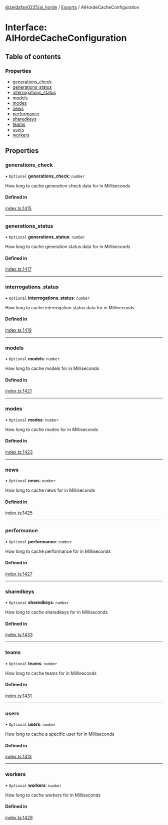 [@zeldafan0225/ai_horde](../README.md) / [Exports](../modules.md) / AIHordeCacheConfiguration

# Interface: AIHordeCacheConfiguration

## Table of contents

### Properties

- [generations\_check](AIHordeCacheConfiguration.md#generations_check)
- [generations\_status](AIHordeCacheConfiguration.md#generations_status)
- [interrogations\_status](AIHordeCacheConfiguration.md#interrogations_status)
- [models](AIHordeCacheConfiguration.md#models)
- [modes](AIHordeCacheConfiguration.md#modes)
- [news](AIHordeCacheConfiguration.md#news)
- [performance](AIHordeCacheConfiguration.md#performance)
- [sharedkeys](AIHordeCacheConfiguration.md#sharedkeys)
- [teams](AIHordeCacheConfiguration.md#teams)
- [users](AIHordeCacheConfiguration.md#users)
- [workers](AIHordeCacheConfiguration.md#workers)

## Properties

### generations\_check

• `Optional` **generations\_check**: `number`

How long to cache generation check data for in Milliseconds

#### Defined in

[index.ts:1415](https://github.com/ZeldaFan0225/ai_horde/blob/c593245/index.ts#L1415)

___

### generations\_status

• `Optional` **generations\_status**: `number`

How long to cache generation status data for in Milliseconds

#### Defined in

[index.ts:1417](https://github.com/ZeldaFan0225/ai_horde/blob/c593245/index.ts#L1417)

___

### interrogations\_status

• `Optional` **interrogations\_status**: `number`

How long to cache interrogation status data for in Milliseconds

#### Defined in

[index.ts:1419](https://github.com/ZeldaFan0225/ai_horde/blob/c593245/index.ts#L1419)

___

### models

• `Optional` **models**: `number`

How long to cache models for in Milliseconds

#### Defined in

[index.ts:1421](https://github.com/ZeldaFan0225/ai_horde/blob/c593245/index.ts#L1421)

___

### modes

• `Optional` **modes**: `number`

How long to cache modes for in Milliseconds

#### Defined in

[index.ts:1423](https://github.com/ZeldaFan0225/ai_horde/blob/c593245/index.ts#L1423)

___

### news

• `Optional` **news**: `number`

How long to cache news for in Milliseconds

#### Defined in

[index.ts:1425](https://github.com/ZeldaFan0225/ai_horde/blob/c593245/index.ts#L1425)

___

### performance

• `Optional` **performance**: `number`

How long to cache performance for in Milliseconds

#### Defined in

[index.ts:1427](https://github.com/ZeldaFan0225/ai_horde/blob/c593245/index.ts#L1427)

___

### sharedkeys

• `Optional` **sharedkeys**: `number`

How long to cache sharedkeys for in Milliseconds

#### Defined in

[index.ts:1433](https://github.com/ZeldaFan0225/ai_horde/blob/c593245/index.ts#L1433)

___

### teams

• `Optional` **teams**: `number`

How long to cache teams for in Milliseconds

#### Defined in

[index.ts:1431](https://github.com/ZeldaFan0225/ai_horde/blob/c593245/index.ts#L1431)

___

### users

• `Optional` **users**: `number`

How long to cache a specific user for in Milliseconds

#### Defined in

[index.ts:1413](https://github.com/ZeldaFan0225/ai_horde/blob/c593245/index.ts#L1413)

___

### workers

• `Optional` **workers**: `number`

How long to cache workers for in Milliseconds

#### Defined in

[index.ts:1429](https://github.com/ZeldaFan0225/ai_horde/blob/c593245/index.ts#L1429)
